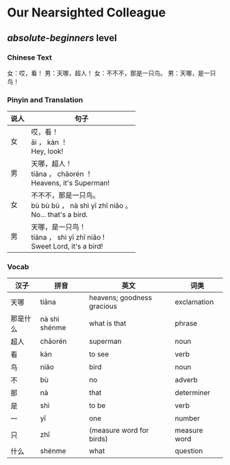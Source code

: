 # Our Nearsighted Colleague
## *absolute-beginners* level

### Chinese Text
女：哎，看！
男：天哪，超人！
女：不不不，那是一只鸟。
男：天哪，是一只鸟！

### Pinyin and Translation
|说人|句子|
|----|----|
|女|哎，看！<br />āi ， kàn ！<br />Hey, look!|
|男|天哪，超人！<br />tiāna ， chāorén ！<br />Heavens, it's Superman!|
|女|不不不，那是一只鸟。<br />bù bù bù ， nà shì yī zhī niǎo 。<br />No... that's a bird.|
|男|天哪，是一只鸟！<br />tiāna ， shì yī zhī niǎo !<br />Sweet Lord, it's a bird!|
### Vocab
|汉子|拼音|英文|词类|
|----|----|----|----|
|天哪|tiāna|heavens; goodness gracious|exclamation|
|那是什么|nà shì shénme|what is that|phrase|
|超人|chāorén|superman|noun|
|看|kàn|to see|verb|
|鸟|niǎo|bird|noun|
|不|bù|no|adverb|
|那|nà|that|determiner|
|是|shì|to be|verb|
|一|yī|one|number|
|只|zhī|(measure word for birds)|measure word|
|什么|shénme|what|question|